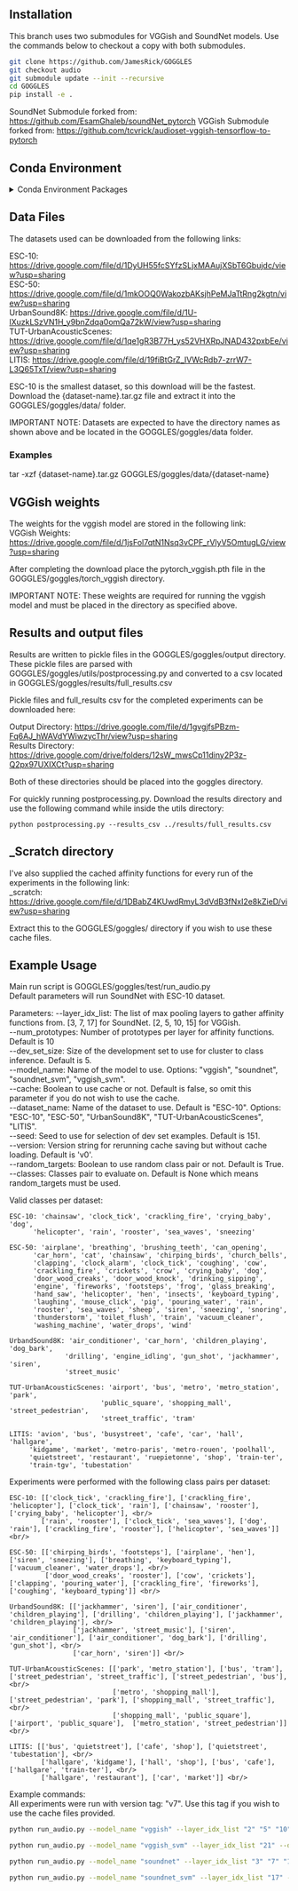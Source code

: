 ## Installation
This branch uses two submodules for VGGish and SoundNet models. Use the commands below to checkout a copy with both submodules.

```bash
git clone https://github.com/JamesRick/GOGGLES
git checkout audio
git submodule update --init --recursive
cd GOGGLES
pip install -e .
```

SoundNet Submodule forked from: https://github.com/EsamGhaleb/soundNet_pytorch
VGGish Submodule forked from: https://github.com/tcvrick/audioset-vggish-tensorflow-to-pytorch

## Conda Environment
<details>
<summary>Conda Environment Packages</summary>
    \_libgcc_mutex             0.1                        main
    args                      0.1.0                    pypi_0    pypi
    audioread                 2.1.8                    pypi_0    pypi
    bzip2                     1.0.8                h516909a_1    conda-forge
    ca-certificates           2019.9.11            hecc5488_0    conda-forge
    certifi                   2019.9.11                py37_0    conda-forge
    cffi                      1.13.2           py37h8022711_0    conda-forge
    chardet                   3.0.4                    pypi_0    pypi
    clint                     0.5.1                    pypi_0    pypi
    cycler                    0.10.0                   pypi_0    pypi
    decorator                 4.4.1                    pypi_0    pypi
    gettext                   0.19.8.1          hc5be6a0_1002    conda-forge
    goggles                   0.1                       dev_0    <develop>
    idna                      2.8                      pypi_0    pypi
    imageio                   2.6.1                    pypi_0    pypi
    joblib                    0.14.0                   pypi_0    pypi
    kiwisolver                1.1.0                    pypi_0    pypi
    libblas                   3.8.0               14_openblas    conda-forge
    libcblas                  3.8.0               14_openblas    conda-forge
    libffi                    3.2.1             he1b5a44_1006    conda-forge
    libflac                   1.3.1             hf484d3e_1002    conda-forge
    libgcc-ng                 9.1.0                hdf63c60_0
    libgfortran-ng            7.3.0                hdf63c60_2    conda-forge
    liblapack                 3.8.0               14_openblas    conda-forge
    libllvm8                  8.0.1                hc9558a2_0    conda-forge
    libogg                    1.3.2             h14c3975_1001    conda-forge
    libopenblas               0.3.7                h6e990d7_3    conda-forge
    librosa                   0.7.1                    pypi_0    pypi
    libsndfile                1.0.28            hf484d3e_1000    conda-forge
    libstdcxx-ng              9.1.0                hdf63c60_0
    libvorbis                 1.3.5             h14c3975_1001    conda-forge
    llvmlite                  0.30.0           py37h8b12597_1    conda-forge
    matplotlib                3.1.1                    pypi_0    pypi
    ncurses                   6.1               hf484d3e_1002    conda-forge
    networkx                  2.4                      pypi_0    pypi
    numba                     0.46.0           py37hb3f55d8_1    conda-forge
    numpy                     1.17.4                   pypi_0    pypi
    openssl                   1.1.1d               h516909a_0    conda-forge
    pafy                      0.5.4                    pypi_0    pypi
    pandas                    0.25.3                   pypi_0    pypi
    pillow                    6.2.1                    pypi_0    pypi
    pip                       19.3.1                   py37_0    conda-forge
    pycparser                 2.19                     pypi_0    pypi
    pyparsing                 2.4.5                    pypi_0    pypi
    pysoundfile               0.10.2                  py_1001    conda-forge
    python                    3.7.3                h33d41f4_1    conda-forge
    python-dateutil           2.8.1                    pypi_0    pypi
    pytz                      2019.3                   pypi_0    pypi
    pywavelets                1.1.1                    pypi_0    pypi
    readline                  8.0                  hf8c457e_0    conda-forge
    requests                  2.22.0                   pypi_0    pypi
    resampy                   0.2.2                      py_0    conda-forge
    scikit-image              0.16.2                   pypi_0    pypi
    scikit-learn              0.21.3                   pypi_0    pypi
    scipy                     1.3.2            py37h921218d_0    conda-forge
    seaborn                   0.9.0                    pypi_0    pypi
    setuptools                41.6.0                   py37_1    conda-forge
    six                       1.13.0                   py37_0    conda-forge
    sk-video                  1.1.8                    pypi_0    pypi
    sox                       1.3.3                    pypi_0    pypi
    sqlite                    3.30.1               hcee41ef_0    conda-forge
    tk                        8.6.9             hed695b0_1003    conda-forge
    torch                     1.3.0                    pypi_0    pypi
    torchaudio                0.3.1                    pypi_0    pypi
    torchvision               0.4.1                    pypi_0    pypi
    tqdm                      4.38.0                   pypi_0    pypi
    urllib3                   1.25.7                   pypi_0    pypi
    wheel                     0.33.6                   py37_0    conda-forge
    xz                        5.2.4             h14c3975_1001    conda-forge
    youtube-dl                2019.11.5                pypi_0    pypi
    zlib                      1.2.11            h516909a_1006    conda-forge
<br/>

torchaudio is not required. <br/>
python version 3.7 was used. <br/>
</details>


## Data Files
The datasets used can be downloaded from the following links:

ESC-10: https://drive.google.com/file/d/1DyUH55fcSYfzSLjxMAAujXSbT6Gbujdc/view?usp=sharing <br/>
ESC-50: https://drive.google.com/file/d/1mkOOQ0WakozbAKsjhPeMJaTtRng2kgtn/view?usp=sharing <br/>
UrbanSound8K: https://drive.google.com/file/d/1U-lXuzkLSzVN1H_y9bnZdqa0omQa72kW/view?usp=sharing <br/>
TUT-UrbanAcousticScenes: https://drive.google.com/file/d/1qe1gR3B77H_ys52VHXRpJNAD432pxbEe/view?usp=sharing <br/>
LITIS: https://drive.google.com/file/d/19fiBtGrZ_IVWcRdb7-zrrW7-L3Q65TxT/view?usp=sharing <br/>

ESC-10 is the smallest dataset, so this download will be the fastest. <br/>
Download the {dataset-name}.tar.gz file and extract it into the GOGGLES/goggles/data/ folder. <br/>

IMPORTANT NOTE: Datasets are expected to have the directory names as shown above and be located in the GOGGLES/goggles/data folder.

### Examples
tar -xzf {dataset-name}.tar.gz GOGGLES/goggles/data/{dataset-name}

## VGGish weights
The weights for the vggish model are stored in the following link: <br/>
VGGish Weights: https://drive.google.com/file/d/1jsFol7qtN1Nsq3vCPF_rVlyV5OmtugLG/view?usp=sharing <br/>

After completing the download place the pytorch_vggish.pth file in the GOGGLES/goggles/torch_vggish directory. <br/>

IMPORTANT NOTE: These weights are required for running the vggish model and must be placed in the directory as specified above. <br/>

## Results and output files
Results are written to pickle files in the GOGGLES/goggles/output directory. <br/>
These pickle files are parsed with GOGGLES/goggles/utils/postprocessing.py and converted to a csv located in GOGGLES/goggles/results/full_results.csv

Pickle files and full_results csv for the completed experiments can be downloaded here:

Output Directory: https://drive.google.com/file/d/1gvgjfsPBzm-Fq6AJ_hWAVdYWiwzycThr/view?usp=sharing <br/>
Results Directory: https://drive.google.com/drive/folders/12sW_mwsCp11diny2P3z-Q2px97UXIXCt?usp=sharing <br/>

Both of these directories should be placed into the goggles directory.

For quickly running postprocessing.py. Download the results directory and use the following command while inside the utils directory:

    python postprocessing.py --results_csv ../results/full_results.csv

## \_Scratch directory
I've also supplied the cached affinity functions for every run of the experiments in the following link: <br/>
\_scratch: https://drive.google.com/file/d/1DBabZ4KUwdRmyL3dVdB3fNxI2e8kZieD/view?usp=sharing <br/>

Extract this to the GOGGLES/goggles/ directory if you wish to use these cache files.

## Example Usage
Main run script is GOGGLES/goggles/test/run_audio.py <br/>
Default parameters will run SoundNet with ESC-10 dataset. <br/>

Parameters:
--layer_idx_list: The list of max pooling layers to gather affinity functions from. [3, 7, 17] for SoundNet. [2, 5, 10, 15] for VGGish. <br/>
--num_prototypes: Number of prototypes per layer for affinity functions. Default is 10 <br/>
--dev_set_size:   Size of the development set to use for cluster to class inference. Default is 5. <br/>
--model_name:     Name of the model to use. Options: "vggish", "soundnet", "soundnet_svm", "vggish_svm". <br/>
--cache:          Boolean to use cache or not. Default is false, so omit this parameter if you do not wish to use the cache. <br/>
--dataset_name:   Name of the dataset to use. Default is "ESC-10". Options: "ESC-10", "ESC-50", "UrbanSound8K", "TUT-UrbanAcousticScenes", "LITIS". <br/>
--seed:           Seed to use for selection of dev set examples. Default is 151. <br/>
--version:        Version string for rerunning cache saving but without cache loading. Default is 'v0'. <br/>
--random_targets: Boolean to use random class pair or not. Default is True. <br/>
--classes:        Classes pair to evaluate on. Default is None which means random_targets must be used. <br/>

Valid classes per dataset: <br/>

    ESC-10: 'chainsaw', 'clock_tick', 'crackling_fire', 'crying_baby', 'dog',
          'helicopter', 'rain', 'rooster', 'sea_waves', 'sneezing'

    ESC-50: 'airplane', 'breathing', 'brushing_teeth', 'can_opening',
          'car_horn', 'cat', 'chainsaw', 'chirping_birds', 'church_bells',
          'clapping', 'clock_alarm', 'clock_tick', 'coughing', 'cow',
          'crackling_fire', 'crickets', 'crow', 'crying_baby', 'dog',
          'door_wood_creaks', 'door_wood_knock', 'drinking_sipping',
          'engine', 'fireworks', 'footsteps', 'frog', 'glass_breaking',
          'hand_saw', 'helicopter', 'hen', 'insects', 'keyboard_typing',
          'laughing', 'mouse_click', 'pig', 'pouring_water', 'rain',
          'rooster', 'sea_waves', 'sheep', 'siren', 'sneezing', 'snoring',
          'thunderstorm', 'toilet_flush', 'train', 'vacuum_cleaner',
          'washing_machine', 'water_drops', 'wind'

    UrbandSound8K: 'air_conditioner', 'car_horn', 'children_playing', 'dog_bark',
                  'drilling', 'engine_idling', 'gun_shot', 'jackhammer', 'siren',
                  'street_music'

    TUT-UrbanAcousticScenes: 'airport', 'bus', 'metro', 'metro_station', 'park',
                           'public_square', 'shopping_mall', 'street_pedestrian',
                           'street_traffic', 'tram'

    LITIS: 'avion', 'bus', 'busystreet', 'cafe', 'car', 'hall', 'hallgare',
         'kidgame', 'market', 'metro-paris', 'metro-rouen', 'poolhall',
         'quietstreet', 'restaurant', 'ruepietonne', 'shop', 'train-ter',
         'train-tgv', 'tubestation'

Experiments were performed with the following class pairs per dataset: <br/>

    ESC-10: [['clock_tick', 'crackling_fire'], ['crackling_fire', 'helicopter'], ['clock_tick', 'rain'], ['chainsaw', 'rooster'], ['crying_baby', 'helicopter'], <br/>
            ['rain', 'rooster'], ['clock_tick', 'sea_waves'], ['dog', 'rain'], ['crackling_fire', 'rooster'], ['helicopter', 'sea_waves']] <br/>

    ESC-50: [['chirping_birds', 'footsteps'], ['airplane', 'hen'], ['siren', 'sneezing'], ['breathing', 'keyboard_typing'], ['vacuum_cleaner', 'water_drops'], <br/>
             ['door_wood_creaks', 'rooster'], ['cow', 'crickets'], ['clapping', 'pouring_water'], ['crackling_fire', 'fireworks'], ['coughing', 'keyboard_typing']] <br/>

    UrbandSound8K: [['jackhammer', 'siren'], ['air_conditioner', 'children_playing'], ['drilling', 'children_playing'], ['jackhammer', 'children_playing'], <br/>
                    ['jackhammer', 'street_music'], ['siren', 'air_conditioner'], ['air_conditioner', 'dog_bark'], ['drilling', 'gun_shot'], <br/>
                    ['car_horn', 'siren']] <br/>

    TUT-UrbanAcousticScenes: [['park', 'metro_station'], ['bus', 'tram'], ['street_pedestrian', 'street_traffic'], ['street_pedestrian', 'bus'], <br/>
                              ['metro', 'shopping_mall'], ['street_pedestrian', 'park'], ['shopping_mall', 'street_traffic'], <br/>
                              ['shopping_mall', 'public_square'], ['airport', 'public_square'],  ['metro_station', 'street_pedestrian']] <br/>

    LITIS: [['bus', 'quietstreet'], ['cafe', 'shop'], ['quietstreet', 'tubestation'], <br/>
            ['hallgare', 'kidgame'], ['hall', 'shop'], ['bus', 'cafe'], ['hallgare', 'train-ter'], <br/>
            ['hallgare', 'restaurant'], ['car', 'market']] <br/>

Example commands: <br/>
All experiments were run with version tag: "v7". Use this tag if you wish to use the cache files provided. <br/>
```bash
python run_audio.py --model_name "vggish" --layer_idx_list "2" "5" "10" "15" --dataset_name "ESC-10" --num_prototypes 5 --dev_set_size 5 --classes "chainsaw" "crackling_fire" --seed 1 --cache 1 --version "v7"
```
```bash
python run_audio.py --model_name "vggish_svm" --layer_idx_list "21" --dataset_name "ESC-10" --dev_set_size 5 --classes "chainsaw" "crackling_fire" --seed 1 --cache 1 --version "v7"
```
```bash
python run_audio.py --model_name "soundnet" --layer_idx_list "3" "7" "17" --dataset_name "ESC-10" --num_prototypes 5 --dev_set_size 5 --classes "chainsaw" "crackling_fire" --seed 1 --cache 1 --version "v7"
```
```bash
python run_audio.py --model_name "soundnet_svm" --layer_idx_list "17" --dataset_name "ESC-10" --dev_set_size 5 --classes "chainsaw" "crackling_fire" --seed 1 --cache 1 --version "v7"
```
